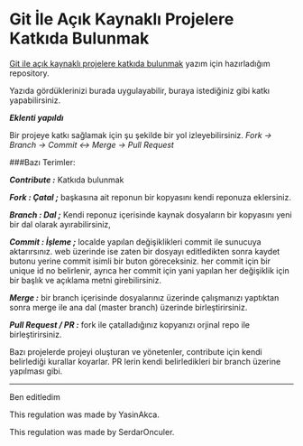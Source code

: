 # Git İle Açık Kaynaklı Projelere Katkıda Bulunmak

[Git ile açık kaynaklı projelere katkıda bulunmak](http://www.cangelis.com/git-ile-acik-kaynakli-projelere-katkida-bulunmak) yazım için hazırladığım repository.

Yazıda gördüklerinizi burada uygulayabilir, buraya istediğiniz gibi katkı yapabilirsiniz.

***Eklenti yapıldı***

Bir projeye katkı sağlamak için şu şekilde bir yol izleyebilirsiniz.
_Fork -> Branch -> Commit <-> Merge -> Pull Request_

###Bazı Terimler:

***Contribute :*** Katkıda bulunmak

***Fork  : Çatal ;*** başkasına ait reponun bir kopyasını kendi reponuza eklersiniz.

***Branch : Dal ;*** Kendi reponuz içerisinde kaynak dosyaların bir kopyasını yeni bir dal olarak ayırabilirsiniz, 

***Commit : İşleme ;*** localde yapılan değişiklikleri commit ile sunucuya aktarırsınız. web üzerinde ise zaten bir dosyayı editledikten sonra kaydet butonu yerine commit isimli bir buton göreceksiniz. her commit için bir unique id no belirlenir, ayrıca her commit için yani yapılan her değişiklik için bir başlık ve açıklama metni girebilirsiniz.

***Merge :*** bir branch içerisinde dosyalarınız üzerinde çalışmanızı yaptıktan sonra merge ile ana dal (master branch) üzerinde birleştirirsiniz.

***Pull Request / PR :*** fork ile çatalladığınız kopyanızı orjinal repo ile birleştirirsiniz.

Bazı projelerde projeyi oluşturan ve yönetenler, contribute için kendi belirlediği kurallar koyarlar. PR lerin kendi belirledikleri bir branch üzerine yapılması gibi. 

--------------------------------------------------------------------

Ben editledim

This regulation was made by YasinAkca.

This regulation was made by SerdarOnculer.



